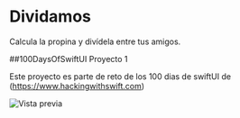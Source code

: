 # Dividamos
Calcula la propina y divídela entre tus amigos. 

##100DaysOfSwiftUI Proyecto 1

Este proyecto es parte de reto de los 100 dias de swiftUI de (https://www.hackingwithswift.com)

![Vista previa](https://landercorp.mx/sistema/images/images_carousel/swift)
